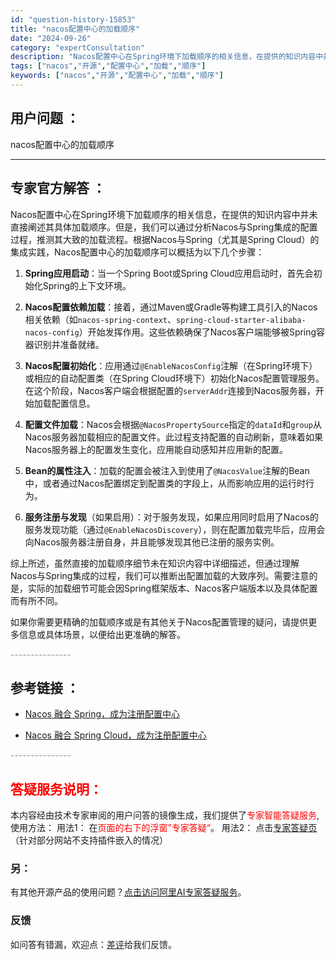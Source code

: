 ```yaml
---
id: "question-history-15853"
title: "nacos配置中心的加载顺序"
date: "2024-09-26"
category: "expertConsultation"
description: "Nacos配置中心在Spring环境下加载顺序的相关信息，在提供的知识内容中并未直接阐述其具体加载顺序。但是，我们可以通过分析Nacos与Spring集成的配置过程，推测其大致的加载流程。根据Nacos与Spring（尤其是Spring Cloud）的集成实践，Nacos配置中心的加载顺序可以概括为"
tags: ["nacos","开源","配置中心","加载","顺序"]
keywords: ["nacos","开源","配置中心","加载","顺序"]
---
```


## 用户问题 ： 
 nacos配置中心的加载顺序  

---------------
## 专家官方解答 ：

Nacos配置中心在Spring环境下加载顺序的相关信息，在提供的知识内容中并未直接阐述其具体加载顺序。但是，我们可以通过分析Nacos与Spring集成的配置过程，推测其大致的加载流程。根据Nacos与Spring（尤其是Spring Cloud）的集成实践，Nacos配置中心的加载顺序可以概括为以下几个步骤：

1. **Spring应用启动**：当一个Spring Boot或Spring Cloud应用启动时，首先会初始化Spring的上下文环境。

2. **Nacos配置依赖加载**：接着，通过Maven或Gradle等构建工具引入的Nacos相关依赖（如`nacos-spring-context`、`spring-cloud-starter-alibaba-nacos-config`）开始发挥作用。这些依赖确保了Nacos客户端能够被Spring容器识别并准备就绪。

3. **Nacos配置初始化**：应用通过`@EnableNacosConfig`注解（在Spring环境下）或相应的自动配置类（在Spring Cloud环境下）初始化Nacos配置管理服务。在这个阶段，Nacos客户端会根据配置的`serverAddr`连接到Nacos服务器，开始加载配置信息。

4. **配置文件加载**：Nacos会根据`@NacosPropertySource`指定的`dataId`和`group`从Nacos服务器加载相应的配置文件。此过程支持配置的自动刷新，意味着如果Nacos服务器上的配置发生变化，应用能自动感知并应用新的配置。

5. **Bean的属性注入**：加载的配置会被注入到使用了`@NacosValue`注解的Bean中，或者通过Nacos配置绑定到配置类的字段上，从而影响应用的运行时行为。

6. **服务注册与发现**（如果启用）：对于服务发现，如果应用同时启用了Nacos的服务发现功能（通过`@EnableNacosDiscovery`），则在配置加载完毕后，应用会向Nacos服务器注册自身，并且能够发现其他已注册的服务实例。

综上所述，虽然直接的加载顺序细节未在知识内容中详细描述，但通过理解Nacos与Spring集成的过程，我们可以推断出配置加载的大致序列。需要注意的是，实际的加载细节可能会因Spring框架版本、Nacos客户端版本以及具体配置而有所不同。

如果你需要更精确的加载顺序或是有其他关于Nacos配置管理的疑问，请提供更多信息或具体场景，以便给出更准确的解答。


<font color="#949494">---------------</font> 


## 参考链接 ：

* [Nacos 融合 Spring，成为注册配置中心](https://nacos.io/docs/latest/ecology/use-nacos-with-spring)
 
 * [Nacos 融合 Spring Cloud，成为注册配置中心](https://nacos.io/docs/latest/ecology/use-nacos-with-spring-cloud)


 <font color="#949494">---------------</font> 
 


## <font color="#FF0000">答疑服务说明：</font> 

本内容经由技术专家审阅的用户问答的镜像生成，我们提供了<font color="#FF0000">专家智能答疑服务</font>,使用方法：
用法1： 在<font color="#FF0000">页面的右下的浮窗”专家答疑“</font>。
用法2： 点击[专家答疑页](https://answer.opensource.alibaba.com/docs/intro)（针对部分网站不支持插件嵌入的情况）
### 另：


有其他开源产品的使用问题？[点击访问阿里AI专家答疑服务](https://answer.opensource.alibaba.com/docs/intro)。
### 反馈
如问答有错漏，欢迎点：[差评](https://ai.nacos.io/user/feedbackByEnhancerGradePOJOID?enhancerGradePOJOId=15869)给我们反馈。
